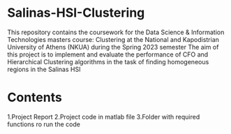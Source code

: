 # Salinas-HSI-Clustering
This repository contains the coursework for the Data Science & Information Technologies masters course: Clustering at the National and Kapodistrian University of Athens (NKUA) during the Spring 2023 semester
The aim of this project is to implement and evaluate the performance of CFO and Hierarchical Clustering algorithms in the task of finding homogeneous regions in the Salinas HSI

# Contents  
  1.Project Report
  2.Project code in matlab file
  3.Folder with required functions ro run the code
